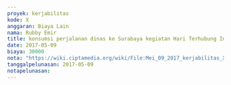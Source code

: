 ```yaml
---
proyek: kerjabilitas
kode: X
anggaran: Biaya Lain
nama: Rubby Emir
title: konsumsi perjalanan dinas ke Surabaya kegiatan Hari Terhubung Inklusi Surabaya
date: 2017-05-09
biaya: 30000
nota: "https://wiki.ciptamedia.org/wiki/File:Mei_09_2017_kerjabilitas_X_snack_rubby.jpg"
tanggalpelunasan: 2017-05-09
notapelunasan:
---
```

